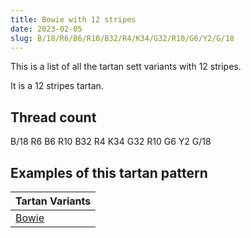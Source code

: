 ```yaml
---
title: Bowie with 12 stripes
date: 2023-02-05
slug: B/18/R6/B6/R10/B32/R4/K34/G32/R10/G6/Y2/G/18
---
```

This is a list of all the tartan sett variants with 12 stripes.

It is a 12 stripes tartan.


## Thread count
B/18 R6 B6 R10 B32 R4 K34 G32 R10 G6 Y2 G/18

## Examples of this tartan pattern

| Tartan Variants |
|---------------|
| [Bowie](/variants/b/18/r6/b6/r10/b32/r4/k34/g32/r10/g6/y2/g/18-b304080-g008000-k000000-rc00000-yf0c000)||
